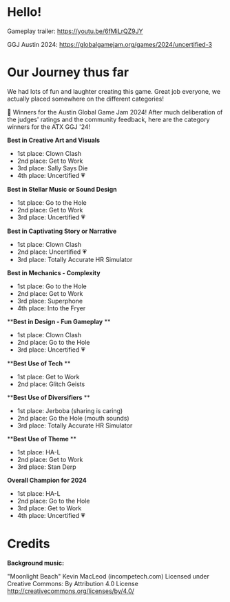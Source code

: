 # Hello!
Gameplay trailer: https://youtu.be/6fMiLrQZ9JY

GGJ Austin 2024: https://globalgamejam.org/games/2024/uncertified-3

# Our Journey thus far
We had lots of fun and laughter creating this game. Great job everyone, we actually placed somewhere on the different categories!

📣 Winners for the Austin Global Game Jam 2024!
After much deliberation of the judges' ratings and the community feedback, here are the category winners for the ATX GGJ '24!

__**Best in Creative Art and Visuals**__
* 1st place: Clown Clash 
* 2nd place: Get to Work
* 3rd place: Sally Says Die
* 4th place: Uncertified 💗

**__Best in Stellar Music or Sound Design__**
* 1st place: Go to the Hole
* 2nd place: Get to Work
* 3rd place: Uncertified 💗

**__Best in Captivating Story or Narrative__**
* 1st place: Clown Clash
* 2nd place: Uncertified 💗
* 3rd place: Totally Accurate HR Simulator

**__Best in Mechanics - Complexity__**
* 1st place: Go to the Hole
* 2nd place: Get to Work
* 3rd place: Superphone
* 4th place: Into the Fryer

**__Best in Design - Fun Gameplay__ **
* 1st place: Clown Clash
* 2nd place: Go to the Hole
* 3rd place: Uncertified 💗

**__Best Use of Tech__ **
* 1st place: Get to Work
* 2nd place: Glitch Geists

**__Best Use of Diversifiers__ **
* 1st place: Jerboba (sharing is caring)
* 2nd place: Go the Hole (mouth sounds)
* 3rd place: Totally Accurate HR Simulator

**__Best Use of Theme__ **
* 1st place: HA-L
* 2nd place: Get to Work
* 3rd place: Stan Derp

**__Overall Champion for 2024__** 
* 1st place: HA-L
* 2nd place: Go to the Hole
* 3rd place: Get to Work
* 4th place: Uncertified 💗

# Credits
**Background music:**

"Moonlight Beach" Kevin MacLeod (incompetech.com)
Licensed under Creative Commons: By Attribution 4.0 License
http://creativecommons.org/licenses/by/4.0/
